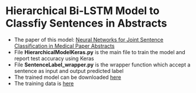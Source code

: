 # Hierarchical Bi-LSTM Model to Classfiy Sentences in Abstracts
* The paper of this model: [Neural Networks for Joint Sentence Classification
in Medical Paper Abstracts](https://pdfs.semanticscholar.org/2b90/24235bc7a601cd7b7127e2577b372e4a3d7d.pdf)
* File __HierarchicalModelKeras.py__ is the main file to train the model and report test accuracy using Keras
* File __SentenceLabel_wrapper.py__ is the wrapper function which accept a sentence as input and output predicted label
* The trained model can be downloaded [here](https://drive.google.com/file/d/1bwGyG-pgf1evXLD4gnoJB3NA6Y_VZhNT/view?usp=sharing)
* The training data is [here](https://drive.google.com/file/d/10Owa3d-CmZyZeq6gN4n2BZtqh6mrOt9R/view?usp=sharing)
